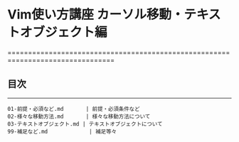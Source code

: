 # Vim使い方講座 カーソル移動・テキストオブジェクト編
================================================================================

## 目次
--------------------------------------------------------------------------------

    01-前提・必須など.md       | 前提・必須条件など
    02-様々な移動方法.md       | 様々な移動方法について
    03-テキストオブジェクト.md | テキストオブジェクトについて
    99-補足など.md             | 補足等々

<!-- vim: set ft=markdown et sw=4 :-->
